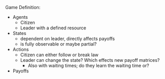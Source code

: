 Game Definition: 
 - Agents
   - Citizen
   - Leader with a defined resource
 - States
   - dependent on leader, directly affects payoffs
   - is fully observable or maybe partial? 
 - Actions
   - Citizen can either follow or break law
   - Leader can change the state?  Which effects new payoff matrices?
       - Also with waiting times; do they learn the waiting time or?
 - Payoffs


